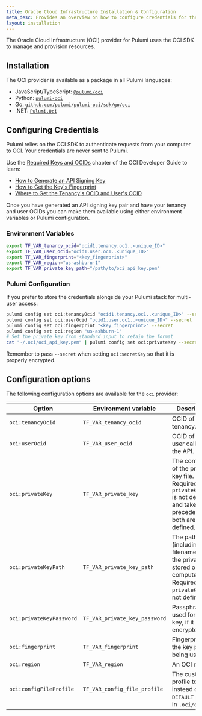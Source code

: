 ```yaml
---
title: Oracle Cloud Infrastructure Installation & Configuration
meta_desc: Provides an overview on how to configure credentials for the Oracle Cloud Infrastructure Provider for Pulumi.
layout: installation
---
```


The Oracle Cloud Infrastructure (OCI) provider for Pulumi uses the OCI SDK to manage and provision resources.

## Installation

The OCI provider is available as a package in all Pulumi languages:

* JavaScript/TypeScript: [`@pulumi/oci`](https://www.npmjs.com/package/@pulumi/oci)
* Python: [`pulumi-oci`](https://pypi.org/project/pulumi-oci/)
* Go: [`github.com/pulumi/pulumi-oci/sdk/go/oci`](https://github.com/pulumi/pulumi-oci)
* .NET: [`Pulumi.Oci`](https://www.nuget.org/packages/Pulumi.Oci)

## Configuring Credentials

Pulumi relies on the OCI SDK to authenticate requests from your computer to OCI. Your credentials are never sent to Pulumi.

Use the [Required Keys and OCIDs](https://docs.oracle.com/en-us/iaas/Content/API/Concepts/apisigningkey.htm#Required_Keys_and_OCIDs) chapter of the OCI Developer Guide to learn:

* [How to Generate an API Signing Key](https://docs.oracle.com/en-us/iaas/Content/API/Concepts/apisigningkey.htm#two)
* [How to Get the Key's Fingerprint](https://docs.oracle.com/en-us/iaas/Content/API/Concepts/apisigningkey.htm#four)
* [Where to Get the Tenancy's OCID and User's OCID](https://docs.oracle.com/en-us/iaas/Content/API/Concepts/apisigningkey.htm#five)

Once you have generated an API signing key pair and have your tenancy and user OCIDs
you can make them available using either environment variables or Pulumi configuration.

### Environment Variables

```bash
export TF_VAR_tenancy_ocid="ocid1.tenancy.oc1..<unique_ID>"
export TF_VAR_user_ocid="ocid1.user.oc1..<unique_ID>"
export TF_VAR_fingerprint="<key_fingerprint>"
export TF_VAR_region="us-ashburn-1"
export TF_VAR_private_key_path="/path/to/oci_api_key.pem"
```

### Pulumi Configuration

If you prefer to store the credentials alongside your Pulumi stack for multi-user access:

```bash
pulumi config set oci:tenancyOcid "ocid1.tenancy.oc1..<unique_ID>" --secret
pulumi config set oci:userOcid "ocid1.user.oc1..<unique_ID>" --secret
pulumi config set oci:fingerprint "<key_fingerprint>" --secret
pulumi config set oci:region "us-ashburn-1"
# Set the private key from standard input to retain the format
cat "~/.oci/oci_api_key.pem" | pulumi config set oci:privateKey --secret
```

Remember to pass `--secret` when setting `oci:secretKey` so that it is properly encrypted.

## Configuration options

The following configuration options are available for the `oci` provider:

| Option                   | Environment variable          | Description                                                                                                                 |
| ------------------------ | ----------------------------- | --------------------------------------------------------------------------------------------------------------------------- |
| `oci:tenancyOcid`        | `TF_VAR_tenancy_ocid`         | OCID of your tenancy.                                                                                                       |
| `oci:userOcid`           | `TF_VAR_user_ocid`            | OCID of the user calling the API.                                                                                           |
| `oci:privateKey`         | `TF_VAR_private_key`          | The contents of the private key file. Required if `privateKeyPath` is not defined and takes precedence if both are defined. |
| `oci:privateKeyPath`     | `TF_VAR_private_key_path`     | The path (including filename) of the private key stored on your computer. Required if `privateKey` is not defined.          |
| `oci:privateKeyPassword` | `TF_VAR_private_key_password` | Passphrase used for the key, if it is encrypted.                                                                            |
| `oci:fingerprint`        | `TF_VAR_fingerprint`          | Fingerprint for the key pair being used.                                                                                    |
| `oci:region`             | `TF_VAR_region`               | An OCI region.                                                                                                              |
| `oci:configFileProfile`  | `TF_VAR_config_file_profile`  | The custom profile to use instead of the `DEFAULT` profile in `.oci/config`.             |
